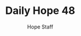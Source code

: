 ---
image: /assets/img/daily-hope-default-artwork.png
title: Daily Hope 48
number: 48
categories:
  - Daily Hope
author: Hope Staff
notes: Daily Hope 48
embed: >-
  <iframe style="border-radius:12px" src="https://open.spotify.com/embed/episode/31vYq3R4NzFe6nM9yY5mhq?utm_source=generator" width="100%" height="352" frameBorder="0" allowfullscreen="" allow="autoplay; clipboard-write; encrypted-media; fullscreen; picture-in-picture" loading="lazy"></iframe>
---